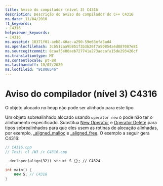```yaml
---
title: Aviso do compilador (nível 3) C4316
description: Descrição do aviso do compilador do C++ C4316
ms.date: 11/04/2016
f1_keywords:
- C4316
helpviewer_keywords:
- C4316
ms.assetid: 10371f01-aeb8-40ac-a290-59e63efa5ad4
ms.openlocfilehash: 3cb512aa9b851f3b3b26f7a50854a4d887087e81
ms.sourcegitcommit: 8caaf5e00aeb727741a273aecafa15de293426cf
ms.translationtype: MT
ms.contentlocale: pt-BR
ms.lasthandoff: 10/07/2020
ms.locfileid: "91806546"
---
```

# <a name="compiler-warning-level-3-c4316"></a>Aviso do compilador (nível 3) C4316

O objeto alocado no heap não pode ser alinhado para este tipo.

Um objeto sobrealinhado alocado usando `operator new` o pode não ter o alinhamento especificado. Substitua [New Operator](../../c-runtime-library/new-operator-crt.md) e [Operator Delete](../../c-runtime-library/delete-operator-crt.md) para tipos sobrealinhados para que eles usem as rotinas de alocação alinhadas, por exemplo, [_aligned_malloc](../../c-runtime-library/reference/aligned-malloc.md) e [_aligned_free](../../c-runtime-library/reference/aligned-free.md). O exemplo a seguir gera C4316:

```cpp
// C4316.cpp
// Test: cl /W3 /c C4316.cpp

__declspec(align(32)) struct S {}; // C4324

int main() {
    new S; // C4316
}
```
